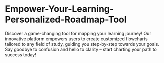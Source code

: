 # Empower-Your-Learning-Personalized-Roadmap-Tool
Discover a game-changing tool for mapping your learning journey! Our innovative platform empowers users to create customized flowcharts tailored to any field of study, guiding you step-by-step towards your goals. Say goodbye to confusion and hello to clarity – start charting your path to success today!

